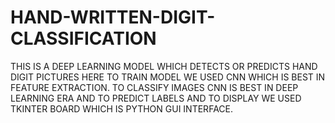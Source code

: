 # HAND-WRITTEN-DIGIT-CLASSIFICATION
THIS IS A DEEP LEARNING MODEL WHICH DETECTS OR PREDICTS HAND DIGIT PICTURES
HERE TO TRAIN MODEL WE USED CNN WHICH IS BEST IN FEATURE EXTRACTION.
TO CLASSIFY IMAGES CNN IS BEST IN DEEP LEARNING ERA AND TO 
PREDICT LABELS AND TO DISPLAY WE USED TKINTER BOARD WHICH IS
PYTHON GUI INTERFACE.
